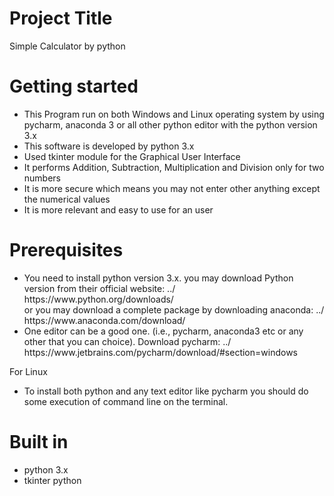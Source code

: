 # Project Title
Simple Calculator by python

# Getting started

<ul>
<li> This Program run on both Windows and Linux operating system by using pycharm, anaconda 3 or all other python editor with the python version 3.x  </li>
<li> This software is developed by python 3.x </li>
<li> Used tkinter module for the Graphical User Interface </li>
<li> It performs  Addition, Subtraction, Multiplication and Division only for two numbers </li>
<li> It is more secure which means you may not enter other anything except the numerical values </li>
<li> It is more relevant and easy to use for an user </li>
</ul>

# Prerequisites
<ul>
<li>You need to install python version 3.x. you may download Python version from their official website: ../ https://www.python.org/downloads/ <br/>
or you may download a complete package by downloading anaconda: ../ https://www.anaconda.com/download/ <br/>
</li>
<li> One editor can be a good one. (i.e., pycharm, anaconda3 etc or any other that you can choice). Download pycharm:  ../ https://www.jetbrains.com/pycharm/download/#section=windows </li>
</ul>

For Linux

<ul>
<li> To install both python and any text editor like pycharm you should do some execution of command line on the terminal.  </li>

</ul>

# Built in
<ul> <li> python 3.x  <br/></li> <li> tkinter python <br/> </li> </ul>
